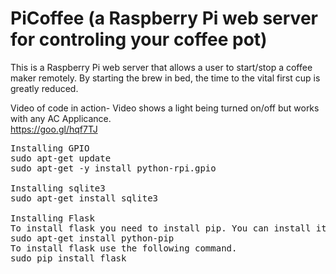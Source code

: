 PiCoffee (a Raspberry Pi web server for controling your coffee pot)
======
This is a Raspberry Pi web server that allows a user to start/stop a coffee maker remotely.  By starting the brew in bed,
the time to the vital first cup is greatly reduced.

Video of code in action- Video shows a light being turned on/off but works with any AC Applicance.<br>
https://goo.gl/hqf7TJ


<pre>
Installing GPIO
sudo apt-get update
sudo apt-get -y install python-rpi.gpio

Installing sqlite3 
sudo apt-get install sqlite3

Installing Flask
To install flask you need to install pip. You can install it using the following command in your raspberry pi terminal.
sudo apt-get install python-pip
To install flask use the following command.
sudo pip install flask
</pre>
